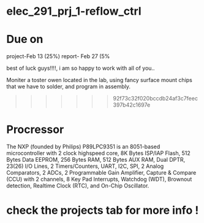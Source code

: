 # elec_291_prj_1-reflow_ctrl

# Due on 
  project-Feb 13 (25%)
  report- Feb 27  (5%

best of luck guys!!!!, i am so happy to work with all of you..

  Moniter a toster owen located in the lab, using fancy surface mount chips that we have to solder, and program in assembly. 
>>>>>>> 92f73c32f020bccdb24af3c7feec397b42c1697e

# Procressor
The NXP (founded by Philips) P89LPC9351 is an 8051-based microcontroller with 2 clock highspeed core, 8K Bytes ISP/IAP Flash, 512 Bytes Data EEPROM, 256 Bytes RAM, 512 Bytes AUX RAM, Dual DPTR, 23(26) I/O Lines, 2 Timers/Counters, UART, I2C, SPI, 2 Analog Comparators, 2 ADCs, 2 Programmable Gain Amplifier, Capture & Compare (CCU) with 2 channels, 8 Key Pad Interrupts, Watchdog (WDT), Brownout detection, Realtime Clock (RTC), and On-Chip Oscillator.


# check the projects tab for more info !
   
